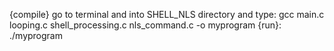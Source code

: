 {compile} go to terminal and into SHELL_NLS directory and type: gcc main.c looping.c shell_processing.c  nls_command.c -o myprogram
{run}: ./myprogram
